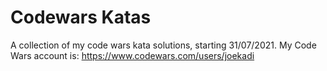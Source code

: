 # Codewars Katas
A collection of my code wars kata solutions, starting 31/07/2021. My Code Wars account is: https://www.codewars.com/users/joekadi

